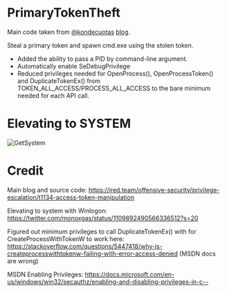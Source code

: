 # PrimaryTokenTheft
Main code taken from [@kondecuotas](https://twitter.com/kondencuotas) [blog](https://ired.team/).

Steal a primary token and spawn cmd.exe using the stolen token.

- Added the ability to pass a PID by command-line argument.
- Automatically enable SeDebugPrivilege
- Reduced privileges needed for OpenProcess(), OpenProcessToken() and DuplicateTokenEx() from TOKEN_ALL_ACCESS/PROCESS_ALL_ACCESS to the bare minimum needed for each API call.


# Elevating to SYSTEM 
![GetSystem](https://raw.githubusercontent.com/justinbui/PrimaryTokenTheft/master/example.png)

# Credit 
Main blog and source code: https://ired.team/offensive-security/privilege-escalation/t1134-access-token-manipulation

Elevating to system with Winlogon: https://twitter.com/monoxgas/status/1109892490566336512?s=20

Figured out minimum privileges to call DuplicateTokenEx() with for CreateProcessWithTokenW to work here: https://stackoverflow.com/questions/5447418/why-is-createprocesswithtokenw-failing-with-error-access-denied (MSDN docs are wrong)

MSDN Enabling Privileges: https://docs.microsoft.com/en-us/windows/win32/secauthz/enabling-and-disabling-privileges-in-c--
